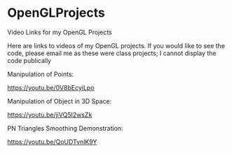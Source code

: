 # OpenGLProjects
Video Links for my OpenGL Projects

Here are links to videos of my OpenGL projects. If you would like to see the code, please email me as these were class projects; I cannot display the code publically

Manipulation of Points:

https://youtu.be/0V8bEcyiLpo

Manipulation of Object in 3D Space:

https://youtu.be/jiVQ5I2wsZk

PN Triangles Smoothing Demonstration:

https://youtu.be/QoUDTvnlK9Y
